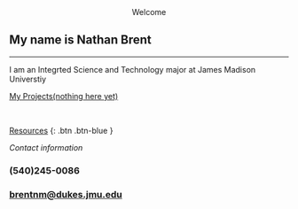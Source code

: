 <center> Welcome </center>

## My name is Nathan Brent 
---
I am an Integrted Science and Technology major at James Madison Universtiy

[My Projects(nothing here yet)](https://www.youtube.com/watch?v=dQw4w9WgXcQ&ab_channel=RickAstleyVEVO)  

<p>&nbsp;</p>

[Resources](https://brentnm.github.io/) {: .btn .btn-blue }

*Contact information*
### (540)245-0086
### brentnm@dukes.jmu.edu
